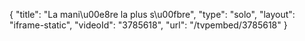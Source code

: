 {
    "title": "La mani\u00e8re la plus s\u00fbre",
    "type": "solo",
    "layout": "iframe-static",
    "videoId": "3785618",
    "url": "\/tvpembed\/3785618"
}